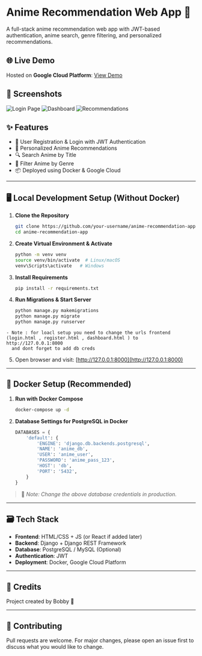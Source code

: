 
# Anime Recommendation Web App 🎌

A full-stack anime recommendation web app with JWT-based authentication, anime search, genre filtering, and personalized recommendations.

## 🌐 Live Demo

Hosted on **Google Cloud Platform**: [View Demo](http://34.100.160.93:5501/login.html)

## 📸 Screenshots

![Login Page](![image]https://github.com/user-attachments/assets/0600703e-bdef-40c4-a52c-b2ecba6e3620)
![Dashboard](screenshots/dashboard.png)
![Recommendations](screenshots/recommendations.png)

## ✨ Features

- 🔐 User Registration & Login with JWT Authentication
- 🧠 Personalized Anime Recommendations
- 🔍 Search Anime by Title
- 🎨 Filter Anime by Genre
- 📦 Deployed using Docker & Google Cloud

---

## 🖥️ Local Development Setup (Without Docker)

1. **Clone the Repository**

    ```bash
    git clone https://github.com/your-username/anime-recommendation-app.git
    cd anime-recommendation-app
    ```

2. **Create Virtual Environment & Activate**

    ```bash
    python -m venv venv
    source venv/bin/activate  # Linux/macOS
    venv\Scripts\activate   # Windows
    ```

3. **Install Requirements**

    ```bash
    pip install -r requirements.txt
    ```

4. **Run Migrations & Start Server**

    ```bash
    python manage.py makemigrations
    python manage.py migrate
    python manage.py runserver
    ```
```
- Note : for loacl setup you need to change the urls frontend (login.html , register.html , dashboard.html ) to http://127.0.0.1:8000
  and dont forget to add db creds 
```
5. Open browser and visit: [http://127.0.0.1:8000](http://127.0.0.1:8000)

---

## 🐳 Docker Setup (Recommended)

1. **Run with Docker Compose**

    ```bash
    docker-compose up -d
    ```

2. **Database Settings for PostgreSQL in Docker**

    ```python
    DATABASES = {
        'default': {
            'ENGINE': 'django.db.backends.postgresql',
            'NAME': 'anime_db',
            'USER': 'anime_user',
            'PASSWORD': 'anime_pass_123',
            'HOST': 'db',
            'PORT': '5432',
        }
    }
    ```

> 🔐 _Note: Change the above database credentials in production._

---

## 🗃️ Tech Stack

- **Frontend**: HTML/CSS + JS (or React if added later)
- **Backend**: Django + Django REST Framework
- **Database**: PostgreSQL / MySQL (Optional)
- **Authentication**: JWT
- **Deployment**: Docker, Google Cloud Platform

---

## 🧠 Credits

Project created by Bobby 🚀

---

## 🤝 Contributing

Pull requests are welcome. For major changes, please open an issue first to discuss what you would like to change.

